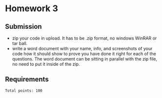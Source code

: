 # Homework 3

## Submission

* zip your code in upload. It has to be .zip format, no windows WinRAR or tar ball.
* write a word document with your name, info, and screenshots of your code how it should show to prove you have done it right for each of the questions. The word document can be sitting in parallel with the zip file, no need to put it inside of the zip.

## Requirements

`Total points: 100`

